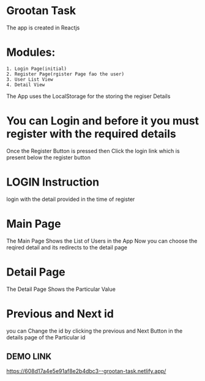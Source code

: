 # Grootan Task

The app is created in Reactjs

# Modules:
    1. Login Page(initial)
    2. Register Page(rgister Page fao the user)
    3. User List View
    4. Detail View

The App uses the LocalStorage for the storing the regiser Details 

# You can Login and before it you must register with the required details

Once the Register Button is pressed then Click the login link which is present below the register button

# LOGIN Instruction 

login with the detail provided in the time of register

# Main Page 

The Main Page Shows the List of Users in the App
Now you can choose the reqired detail and its redirects to the detail page

# Detail Page 

The Detail Page Shows the Particular Value

# Previous and Next id

you can Change the id by clicking the previous and Next Button in the details page of the Particular id

## DEMO LINK
https://608d17a4e5e91af8e2b4dbc3--grootan-task.netlify.app/
